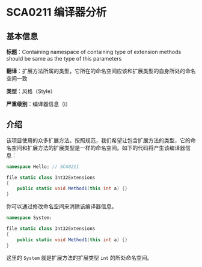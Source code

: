 # SCA0211 编译器分析

## 基本信息

**标题**：Containing namespace of containing type of extension methods should be same as the type of this parameters

**翻译**：扩展方法所属的类型，它所在的命名空间应该和扩展类型的自身所处的命名空间一致

**类型**：风格（Style）

**严重级别**：编译器信息（ℹ）

## 介绍

该项目使用的众多扩展方法。按照规范，我们希望让包含扩展方法的类型，它的命名空间和扩展方法的扩展类型是一样的命名空间。如下的代码将产生该编译器信息：

```csharp
namespace Hello; // SCA0211

file static class Int32Extensions
{
    public static void Method1(this int a) {}
}
```

你可以通过修改命名空间来消除该编译器信息。

```csharp
namespace System;

file static class Int32Extensions
{
    public static void Method1(this int a) {}
}
```

这里的 `System` 就是扩展方法的扩展类型 `int` 的所处命名空间。